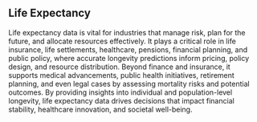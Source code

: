 ## Life Expectancy

Life expectancy data is vital for industries that manage risk, plan for the future, and allocate resources effectively. It plays a critical role in life insurance, life settlements, healthcare, pensions, financial planning, and public policy, where accurate longevity predictions inform pricing, policy design, and resource distribution. Beyond finance and insurance, it supports medical advancements, public health initiatives, retirement planning, and even legal cases by assessing mortality risks and potential outcomes. By providing insights into individual and population-level longevity, life expectancy data drives decisions that impact financial stability, healthcare innovation, and societal well-being.
